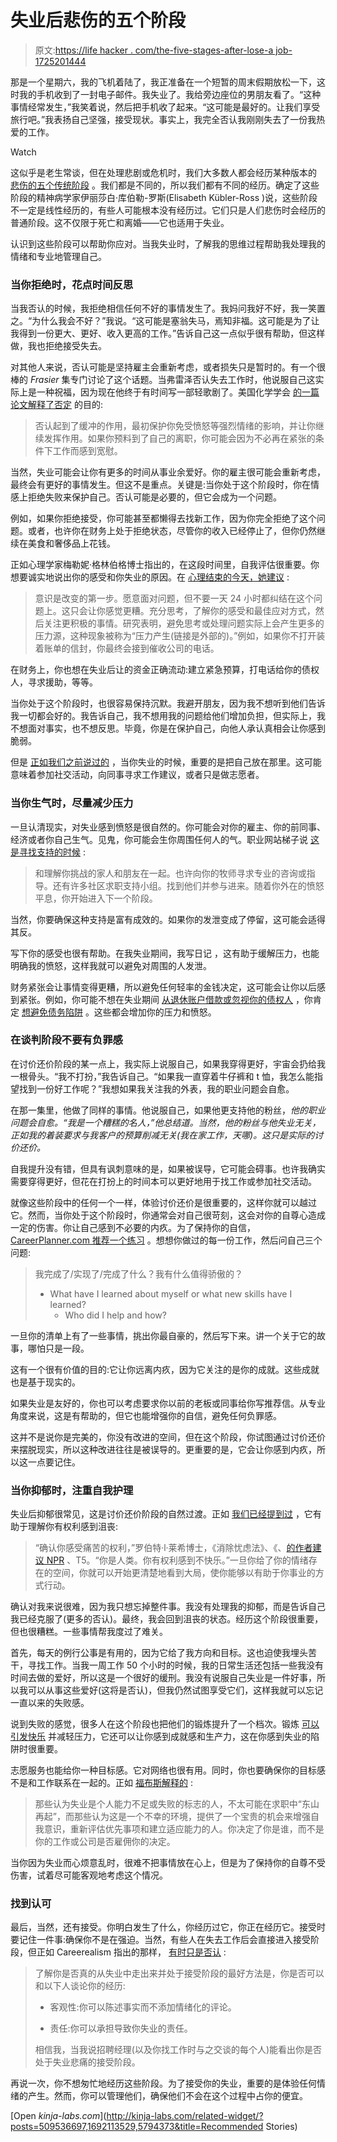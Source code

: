 # 失业后悲伤的五个阶段

> 原文:[https://life hacker . com/the-five-stages-after-lose-a job-1725201444](https://lifehacker.com/the-five-stages-of-grief-after-losing-a-job-1725201444)

那是一个星期六，我的飞机着陆了，我正准备在一个短暂的周末假期放松一下，这时我的手机收到了一封电子邮件。我失业了。我给旁边座位的男朋友看了。“这种事情经常发生，”我笑着说，然后把手机收了起来。“这可能是最好的。让我们享受旅行吧。”我表扬自己坚强，接受现状。事实上，我完全否认我刚刚失去了一份我热爱的工作。

Watch

这似乎是老生常谈，但在处理悲剧或危机时，我们大多数人都会经历某种版本的 [悲伤的五个传统阶段](https://en.wikipedia.org/wiki/K%C3%BCbler-Ross_model) 。我们都是不同的，所以我们都有不同的经历。确定了这些阶段的精神病学家伊丽莎白·库伯勒-罗斯(Elisabeth Kübler-Ross )说，这些阶段不一定是线性经历的，有些人可能根本没有经历过。它们只是人们悲伤时会经历的普通阶段。这不仅限于死亡和离婚——它也适用于失业。

认识到这些阶段可以帮助你应对。当我失业时，了解我的思维过程帮助我处理我的情绪和专业地管理自己。

### 当你拒绝时，花点时间反思

当我否认的时候，我拒绝相信任何不好的事情发生了。我妈问我好不好，我一笑置之。“为什么我会不好？”我说。“这可能是塞翁失马，焉知非福。这可能是为了让我得到一份更大、更好、收入更高的工作。”告诉自己这一点似乎很有帮助，但这样做，我也拒绝接受失去。

对其他人来说，否认可能是坚持雇主会重新考虑，或者损失只是暂时的。有一个很棒的 *Frasier* 集专门讨论了这个话题。当弗雷泽否认失去工作时，他说服自己这实际上是一种祝福，因为现在他终于有时间写一部轻歌剧了。美国化学学会 [的一篇论文解释了否定](https://www.acs.org/content/dam/acsorg/careers/jobsearch/jobloss/coping-with-job-loss.pdf) 的目的:

> 否认起到了缓冲的作用，最初保护你免受愤怒等强烈情绪的影响，并让你继续发挥作用。如果你预料到了自己的离职，你可能会因为不必再在紧张的条件下工作而感到宽慰。

当然，失业可能会让你有更多的时间从事业余爱好。你的雇主很可能会重新考虑，最终会有更好的事情发生。但这不是重点。关键是:当你处于这个阶段时，你在情感上拒绝失败来保护自己。否认可能是必要的，但它会成为一个问题。

例如，如果你拒绝接受，你可能甚至都懒得去找新工作，因为你完全拒绝了这个问题。或者，也许你在财务上处于拒绝状态，尽管你的收入已经停止了，但你仍然继续在美食和奢侈品上花钱。

正如心理学家梅勒妮·格林伯格博士指出的，在这段时间里，自我评估很重要。你想要诚实地说出你的感受和你失业的原因。在 [心理结束的今天，她建议](http://www.psychologytoday.com/blog/the-mindful-self-express/201110/preserving-mental-health-during-unemployment) :

> 意识是改变的第一步。愿意面对问题，但不要一天 24 小时都纠结在这个问题上。这只会让你感觉更糟。充分思考，了解你的感受和最佳应对方式，然后关注更积极的事情。研究表明，避免思考或处理问题实际上会产生更多的压力源，这种现象被称为“压力产生(链接是外部的)。”例如，如果你不打开装着账单的信封，你最终会接到催收公司的电话。

在财务上，你也想在失业后让的资金正确流动:建立紧急预算，打电话给你的债权人，寻求援助，等等。

当你处于这个阶段时，也很容易保持沉默。我避开朋友，因为我不想听到他们告诉我一切都会好的。我告诉自己，我不想用我的问题给他们增加负担，但实际上，我不想面对事实，也不想反思。毕竟，你是在保护自己，向他人承认真相会让你感到脆弱。

但是 [正如我们之前说过的](https://lifehacker.com/nine-things-you-should-and-shouldnt-do-if-you-lose-you-509536697) ，当你失业的时候，重要的是把自己放在那里。这可能意味着参加社交活动，向同事寻求工作建议，或者只是做志愿者。

### 当你生气时，尽量减少压力

一旦认清现实，对失业感到愤怒是很自然的。你可能会对你的雇主、你的前同事、经济或者你自己生气。见鬼，你可能会生你周围任何人的气。职业网站梯子说 [这是寻找支持的时候](http://info.theladders.com/career-advice/emotional-stages-job-loss) :

> 和理解你挑战的家人和朋友在一起。也许向你的牧师寻求专业的咨询或指导。还有许多社区求职支持小组。找到他们并参与进来。随着你外在的愤怒平息，你开始进入下一个阶段。

当然，你要确保这种支持是富有成效的。如果你的发泄变成了停留，这可能会适得其反。

写下你的感受也很有帮助。在我失业期间，我写日记 ，这有助于缓解压力，也能明确我的愤怒，这样我就可以避免对周围的人发泄。

财务紧张会让事情变得更糟，所以避免任何轻率的金钱决定，这可能会让你以后感到紧张。例如，你可能不想在失业期间 [从退休账户借款或忽视你的债权人](http://lifehacker.com/nine-things-you-should-and-shouldnt-do-if-you-lose-you-509536697) ，你肯定 [想避免债务陷阱](https://lifehacker.com/common-debt-traps-that-keep-you-living-paycheck-to-pa-1637915715) 。这些都会增加你的压力和愤怒。

### 在谈判阶段不要有负罪感

在讨价还价阶段的某一点上，我实际上说服自己，如果我穿得更好，宇宙会扔给我一根骨头。“我不打扮，”我告诉自己。“如果我一直穿着牛仔裤和 t 恤，我怎么能指望找到一份好工作呢？”我想如果我关注我的外表，我的职业问题会自愈。

在那一集里，他做了同样的事情。他说服自己，如果他更支持他的粉丝，*他的职业问题会自愈。“我是一个糟糕的名人，”他总结道。当然，他的粉丝与他失业无关，正如我的着装要求与我客户的预算削减无关(我在家工作，天哪)。这只是实际的讨价还价。*

自我提升没有错，但具有讽刺意味的是，如果被误导，它可能会碍事。也许我确实需要穿得更好，但花在打扮上的时间本可以更好地用于找工作或参加社交活动。

就像这些阶段中的任何一个一样，体验讨价还价是很重要的，这样你就可以越过它。然而，当你处于这个阶段时，你通常会对自己很苛刻，这会对你的自尊心造成一定的伤害。你让自己感到不必要的内疚。为了保持你的自信，[CareerPlanner.com 推荐一个练习](http://www.careerplanner.com/Career-Articles/How-To-Handle-Loss-of-Self-Confidence.cfm) 。想想你做过的每一份工作，然后问自己三个问题:

> 我完成了/实现了/完成了什么？我有什么值得骄傲的？
> *   What have I learned about myself or what new skills have I learned?
>     *   Who did I help and how?

一旦你的清单上有了一些事情，挑出你最自豪的，然后写下来。讲一个关于它的故事，哪怕只是一段。

这有一个很有价值的目的:它让你远离内疚，因为它关注的是你的成就。这些成就也是基于现实的。

如果失业是友好的，你也可以考虑要求你以前的老板或同事给你写推荐信。从专业角度来说，这是有帮助的，但它也能增强你的自信，避免任何负罪感。

这并不是说你是完美的，你没有改进的空间，但在这个阶段，你试图通过讨价还价来摆脱现实，所以这种改进往往是被误导的。更重要的是，它会让你感到内疚，所以这一点要记住。

### 当你抑郁时，注重自我护理

失业后抑郁很常见，这是讨价还价阶段的自然过渡。正如 [我们已经提到过](http://lifehacker.com/nine-things-you-should-and-shouldnt-do-if-you-lose-you-509536697) ，它有助于理解你有权利感到沮丧:

> “确认你感受痛苦的权利，”罗伯特·l·莱希博士，《消除忧虑法》、《、[的作者建议 NPR](http://www.npr.org/templates/story/story.php?storyId=101619824) 、T5。“你是人类。你有权利感到不快乐。”一旦你给了你的情绪存在的空间，你就可以开始更清楚地看到大局，使你能够以有助于你事业的方式行动。

确认对我来说很难，因为我只想忘掉整件事。我没有处理我的抑郁，而是告诉自己我已经克服了(更多的否认)。最终，我会回到沮丧的状态。经历这个阶段很重要，但也很糟糕。一些事情帮我度过了难关。

首先，每天的例行公事是有用的，因为它给了我方向和目标。这也迫使我埋头苦干，寻找工作。当我一周工作 50 个小时的时候，我的日常生活还包括一些我没有时间去做的爱好，所以这是一个很好的缓刑。我没有说服自己失业是一件好事，所以我可以从事这些爱好(这将是否认)，但我仍然试图享受它们，这样我就可以忘记一直以来的失败感。

说到失败的感觉，很多人在这个阶段也把他们的锻炼提升了一个档次。锻炼 [可以引发快乐](https://lifehacker.com/what-happens-to-our-brains-during-exercise-and-why-it-5938216) 并减轻压力，它还可以让你感到成就感和生产力，这在你感到失业的陷阱时很重要。

志愿服务也能给你一种目标感。它对网络也很有用。同时，你也要确保你的目标感不是和工作联系在一起的。正如 [福布斯解释的](http://www.forbes.com/sites/womensmedia/2012/06/12/bouncing-back-from-job-loss-the-7-habits-of-highly-effective-job-hunters/) :

> 那些认为失业是个人能力不足或失败的标志的人，不太可能在求职中“东山再起”，而那些认为这是一个不幸的环境，提供了一个宝贵的机会来增强自我意识，重新评估优先事项和建立适应能力的人。你决定了你是谁，而不是你的工作或公司是否雇佣你的决定。

当你因为失业而心烦意乱时，很难不把事情放在心上，但是为了保持你的自尊不受伤害，试着尽可能客观地考虑这个情况。

### 找到认可

最后，当然，还有接受。你明白发生了什么，你经历过它，你正在经历它。接受时要记住一件事:确保你不是在强迫。当然，有些人在失去工作后会直接进入接受阶段，但正如 Careerealism 指出的那样， [有时只是否认](http://www.careerealism.com/stages-job-loss-grief/) :

> 了解你是否真的从失业中走出来并处于接受阶段的最好方法是，你是否可以和以下人谈论你的经历:
> 
> *   客观性:你可以陈述事实而不添加情绪化的评论。
>     
> *   责任:你可以承担导致你失业的责任。
>     
> 
> 相信我，当我说招聘经理(以及你找工作时与之交谈的每个人)能看出你是否处于失业悲痛的接受阶段。

再说一次，你不想匆忙地经历这些阶段。为了接受你的失业，重要的是体验任何情绪的产生。然而，你可以管理他们，确保他们不会在这个过程中占你的便宜。

[Open *kinja-labs.com*](http://kinja-labs.com/related-widget/?posts=509536697,1692113529,5794373&title=Recommended Stories)
